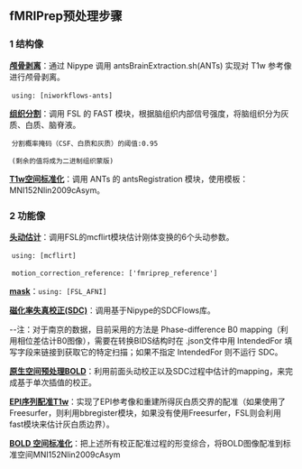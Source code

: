 ## fMRIPrep预处理步骤

### 1 结构像

**<u>颅骨剥离</u>**：通过 Nipype 调用 antsBrainExtraction.sh(ANTs) 实现对 T1w 参考像进行颅骨剥离。

​					`using: [niworkflows-ants]`

**<u>组织分割</u>**：调用 FSL 的 FAST 模块，根据脑组织内部信号强度，将脑组织分为灰质、白质、脑脊液。

​					`分割概率掩码（CSF、白质和灰质）的阈值:0.95`

​					`(剩余的值将成为二进制组织蒙版)`

**<u>T1w空间标准化</u>**：调用 ANTs 的 antsRegistration 模块，使用模板：MNI152Nlin2009cAsym。

### 2 功能像

**<u>头动估计</u>**：调用FSL的mcflirt模块估计刚体变换的6个头动参数。

​					`using: [mcflirt]`

​					`motion_correction_reference: ['fmriprep_reference']`

<u>**mask**</u>：`using: [FSL_AFNI]`

**<u>磁化率失真校正(SDC)</u>**：调用基于Nipype的SDCFlows库。

--注：对于南京的数据，目前采用的方法是 Phase-difference B0 mapping（利用相位差估计B0图像），需要在转换BIDS结构时在 .json文件中用 IntendedFor 填写字段来链接到获取它的特定扫描；如果不指定  IntendedFor 则不运行 SDC。

**<u>原生空间预处理BOLD</u>**：利用前面头动校正以及SDC过程中估计的mapping，来完成基于单次插值的校正。

**<u>EPI序列配准T1w</u>**：实现了EPI参考像和重建所得灰白质交界的配准（如果使用了Freesurfer，则利用bbregister模块，如果没有使用Freesurfer，FSL则会利用fast模块来估计灰白质边界）。

**<u>BOLD 空间标准化</u>**：把上述所有校正配准过程的形变综合，将BOLD图像配准到标准空间MNI152Nlin2009cAsym